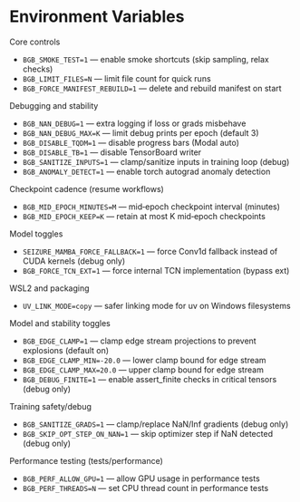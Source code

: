 # Environment Variables

Core controls

- `BGB_SMOKE_TEST=1` — enable smoke shortcuts (skip sampling, relax checks)
- `BGB_LIMIT_FILES=N` — limit file count for quick runs
- `BGB_FORCE_MANIFEST_REBUILD=1` — delete and rebuild manifest on start

Debugging and stability

- `BGB_NAN_DEBUG=1` — extra logging if loss or grads misbehave
- `BGB_NAN_DEBUG_MAX=K` — limit debug prints per epoch (default 3)
- `BGB_DISABLE_TQDM=1` — disable progress bars (Modal auto)
- `BGB_DISABLE_TB=1` — disable TensorBoard writer
- `BGB_SANITIZE_INPUTS=1` — clamp/sanitize inputs in training loop (debug)
- `BGB_ANOMALY_DETECT=1` — enable torch autograd anomaly detection

Checkpoint cadence (resume workflows)

- `BGB_MID_EPOCH_MINUTES=M` — mid‑epoch checkpoint interval (minutes)
- `BGB_MID_EPOCH_KEEP=K` — retain at most K mid‑epoch checkpoints

Model toggles

- `SEIZURE_MAMBA_FORCE_FALLBACK=1` — force Conv1d fallback instead of CUDA kernels (debug only)
- `BGB_FORCE_TCN_EXT=1` — force internal TCN implementation (bypass ext)

WSL2 and packaging

- `UV_LINK_MODE=copy` — safer linking mode for uv on Windows filesystems

Model and stability toggles

- `BGB_EDGE_CLAMP=1` — clamp edge stream projections to prevent explosions (default on)
- `BGB_EDGE_CLAMP_MIN=-20.0` — lower clamp bound for edge stream
- `BGB_EDGE_CLAMP_MAX=20.0` — upper clamp bound for edge stream
- `BGB_DEBUG_FINITE=1` — enable assert_finite checks in critical tensors (debug only)

Training safety/debug

- `BGB_SANITIZE_GRADS=1` — clamp/replace NaN/Inf gradients (debug only)
- `BGB_SKIP_OPT_STEP_ON_NAN=1` — skip optimizer step if NaN detected (debug only)

Performance testing (tests/performance)

- `BGB_PERF_ALLOW_GPU=1` — allow GPU usage in performance tests
- `BGB_PERF_THREADS=N` — set CPU thread count in performance tests
